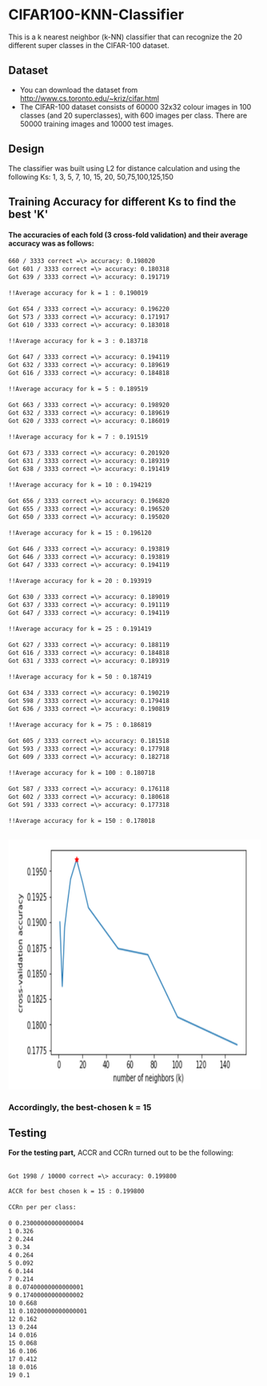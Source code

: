 # CIFAR100-KNN-Classifier
This is a k nearest neighbor (k-NN) classifier that can recognize the 20 different super classes in the CIFAR-100 dataset.

## Dataset 
* You can download the dataset from http://www.cs.toronto.edu/~kriz/cifar.html 
* The CIFAR-100 dataset consists of 60000 32x32 colour images in 100 classes (and 20 superclasses), with 600 images per class. There are 50000 training images and 10000 test images.

## Design

The classifier was built using L2 for distance calculation and using the following Ks: 1, 3, 5, 7, 10, 15, 20, 50,75,100,125,150

## Training Accuracy for different Ks to find the best 'K'

#### The accuracies of each fold (3 cross-fold validation) and their average accuracy was as follows:


~~~
660 / 3333 correct =\> accuracy: 0.198020
Got 601 / 3333 correct =\> accuracy: 0.180318
Got 639 / 3333 correct =\> accuracy: 0.191719

!!Average accuracy for k = 1 : 0.190019

Got 654 / 3333 correct =\> accuracy: 0.196220
Got 573 / 3333 correct =\> accuracy: 0.171917
Got 610 / 3333 correct =\> accuracy: 0.183018

!!Average accuracy for k = 3 : 0.183718

Got 647 / 3333 correct =\> accuracy: 0.194119
Got 632 / 3333 correct =\> accuracy: 0.189619
Got 616 / 3333 correct =\> accuracy: 0.184818

!!Average accuracy for k = 5 : 0.189519

Got 663 / 3333 correct =\> accuracy: 0.198920
Got 632 / 3333 correct =\> accuracy: 0.189619
Got 620 / 3333 correct =\> accuracy: 0.186019

!!Average accuracy for k = 7 : 0.191519

Got 673 / 3333 correct =\> accuracy: 0.201920
Got 631 / 3333 correct =\> accuracy: 0.189319
Got 638 / 3333 correct =\> accuracy: 0.191419

!!Average accuracy for k = 10 : 0.194219

Got 656 / 3333 correct =\> accuracy: 0.196820
Got 655 / 3333 correct =\> accuracy: 0.196520
Got 650 / 3333 correct =\> accuracy: 0.195020

!!Average accuracy for k = 15 : 0.196120

Got 646 / 3333 correct =\> accuracy: 0.193819
Got 646 / 3333 correct =\> accuracy: 0.193819
Got 647 / 3333 correct =\> accuracy: 0.194119

!!Average accuracy for k = 20 : 0.193919

Got 630 / 3333 correct =\> accuracy: 0.189019
Got 637 / 3333 correct =\> accuracy: 0.191119
Got 647 / 3333 correct =\> accuracy: 0.194119

!!Average accuracy for k = 25 : 0.191419

Got 627 / 3333 correct =\> accuracy: 0.188119
Got 616 / 3333 correct =\> accuracy: 0.184818
Got 631 / 3333 correct =\> accuracy: 0.189319

!!Average accuracy for k = 50 : 0.187419

Got 634 / 3333 correct =\> accuracy: 0.190219
Got 598 / 3333 correct =\> accuracy: 0.179418
Got 636 / 3333 correct =\> accuracy: 0.190819

!!Average accuracy for k = 75 : 0.186819

Got 605 / 3333 correct =\> accuracy: 0.181518
Got 593 / 3333 correct =\> accuracy: 0.177918
Got 609 / 3333 correct =\> accuracy: 0.182718

!!Average accuracy for k = 100 : 0.180718

Got 587 / 3333 correct =\> accuracy: 0.176118
Got 602 / 3333 correct =\> accuracy: 0.180618
Got 591 / 3333 correct =\> accuracy: 0.177318

!!Average accuracy for k = 150 : 0.178018


~~~

<img src="media/image1.png" width="2000" height="500">

### Accordingly, the best-chosen **k = 15**


## Testing

**For the testing part,** ACCR and CCRn turned out to be the following:

~~~

Got 1998 / 10000 correct =\> accuracy: 0.199800

~~~

~~~
ACCR for best chosen k = 15 : 0.199800

CCRn per per class:

0 0.23000000000000004
1 0.326
2 0.244
3 0.34
4 0.264
5 0.092
6 0.144
7 0.214
8 0.07400000000000001
9 0.17400000000000002
10 0.668
11 0.10200000000000001
12 0.162
13 0.244
14 0.016
15 0.068
16 0.106
17 0.412
18 0.016
19 0.1
~~~


